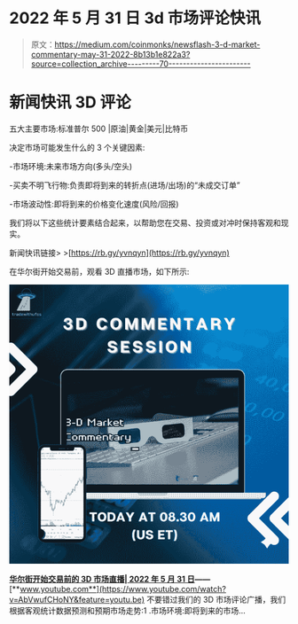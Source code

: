 # 2022 年 5 月 31 日 3d 市场评论快讯

> 原文：<https://medium.com/coinmonks/newsflash-3-d-market-commentary-may-31-2022-8b13b1e822a3?source=collection_archive---------70----------------------->

# 新闻快讯 3D 评论

五大主要市场:标准普尔 500 |原油|黄金|美元|比特币

决定市场可能发生什么的 3 个关键因素:

-市场环境:未来市场方向(多头/空头)

-买卖不明飞行物:负责即将到来的转折点(进场/出场)的“未成交订单”

-市场波动性:即将到来的价格变化速度(风险/回报)

我们将以下这些统计要素结合起来，以帮助您在交易、投资或对冲时保持客观和现实。

新闻快讯链接> >[https://rb.gy/yvnqyn](https://rb.gy/yvnqyn)

在华尔街开始交易前，观看 3D 直播市场，如下所示:

![](img/12a0be76a1937669fd1c0ca814c5a486.png)

[**华尔街开始交易前的 3D 市场直播| 2022 年 5 月 31 日**](https://www.youtube.com/watch?feature=youtu.be&utm_campaign=Top%205%20Markets%20Commentary%20And%20Analysis%20Each%20Day&utm_medium=email&utm_source=Revue%20newsletter&v=AbVwufCHoNY)**——**[**www.youtube.com**](https://www.youtube.com/watch?v=AbVwufCHoNY&feature=youtu.be)
不要错过我们的 3D 市场评论广播，我们根据客观统计数据预测和预期市场走势:1 .市场环境:即将到来的市场…